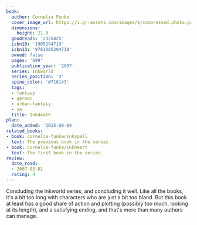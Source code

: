 ```yaml
---
book:
  author: Cornelia Funke
  cover_image_url: https://i.gr-assets.com/images/S/compressed.photo.goodreads.com/books/1327341991l/2325825.jpg
  dimensions:
    height: 21.0
  goodreads: '2325825'
  isbn10: '1905294719'
  isbn13: '9781905294718'
  owned: false
  pages: '699'
  publication_year: '2007'
  series: Inkworld
  series_position: '3'
  spine_color: '#716143'
  tags:
  - fantasy
  - german
  - urban-fantasy
  - ya
  title: Inkdeath
plan:
  date_added: '2015-08-04'
related_books:
- book: cornelia-funke/inkspell
  text: The previous book in the series.
- book: cornelia-funke/inkheart
  text: The first book in the series.
review:
  date_read:
  - 2007-03-01
  rating: 4
---
```


Concluding the Inkworld series, and concluding it well. Like all the books, it's a bit too long with characters who are
just a bit too bland. But this book at least has a good share of action and plotting (possibly too much, looking at its
length), and a satisfying ending, and that's more than many authors can manage.
